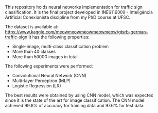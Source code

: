 This repository holds neural networks implementation for traffic sign classification.
It is the final project developed in INE6116000 - Inteligência Artificial Conexionista discipline from my PhD course at UFSC.

The dataset is available at: https://www.kaggle.com/meowmeowmeowmeowmeow/gtsrb-german-traffic-sign
It has the following properties:
- Single-image, multi-class classification problem
- More than 40 classes
- More than 50000 images in total

The following experiments were performed:
- Convolutional Neural Network (CNN)
- Multi-layer Perceptron (MLP)
- Logistic Regression (LR)

The best results were obtained by using CNN model, which was expected since it is the state of the art for image classification.
The CNN model achieved 99.8% of accuracy for training data and 97.6% for test data.